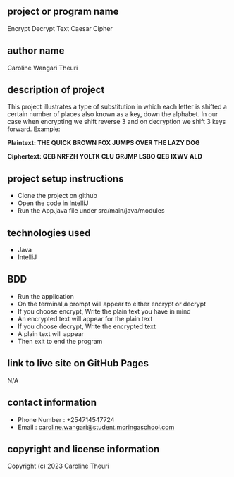 ## project or program name
Encrypt Decrypt Text Caesar Cipher
## author name
Caroline Wangari Theuri
## description of project
This project illustrates a type of substitution in which each letter is shifted a certain number of places also known as a key, down the alphabet. In our case when encrypting we shift reverse 3 and on decryption we shift 3 keys forward. Example:

**Plaintext:  THE QUICK BROWN FOX JUMPS OVER THE LAZY DOG**

**Ciphertext: QEB NRFZH YOLTK CLU GRJMP LSBO QEB IXWV ALD**
## project setup instructions
* Clone the project on github
* Open the code in IntelliJ
* Run the App.java file under src/main/java/modules
## technologies used
- Java
- IntelliJ
## BDD
- Run the application
- On the terminal,a prompt will appear to either encrypt or decrypt
- If you choose encrypt, Write the plain text you have in mind
- An encrypted text will appear for the plain text
- If you choose decrypt, Write the encrypted text
- A plain text will appear
- Then exit to end the program

## link to live site on GitHub Pages
N/A
## contact information
- Phone Number : +254714547724
- Email        : caroline.wangari@student.moringaschool.com
## copyright and license information
Copyright (c) 2023 Caroline Theuri